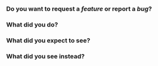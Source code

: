 <!--
DO NOT FILE ISSUES FOR GENERAL SUPPORT QUESTIONS.

The issue tracker is for reporting bugs and feature requests only.
If you have end-user related support questions for Performous, please refer to one of the following:

- Discord Channel General: https://discord.gg/NS3m3ad

-->


### Do you want to request a *feature* or report a *bug*?

<!--
If you intend to ask a support question: DO NOT FILE AN ISSUE.
Ask us on Discord instead: https://discord.gg/NS3m3ad
-->

### What did you do?

<!--

HOW TO WRITE A GOOD ISSUE?

- Respect the issue template as much as possible.
- The title should be short and descriptive.
- Explain the conditions which led you to report this issue: the context.
- The context should lead to something, an idea or a problem that you’re facing.
- Remain clear and concise.
- Format your messages to help the reader focus on what matters and understand the structure of your message, use Markdown syntax https://help.github.com/articles/github-flavored-markdown

-->

### What did you expect to see?



### What did you see instead?


